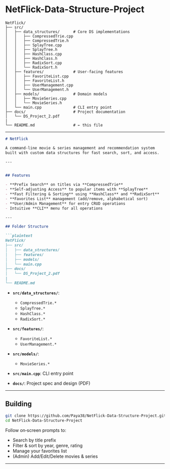 # NetFlick-Data-Structure-Project


```plaintext
NetFlick/
├── src/
│   ├── data_structures/      # Core DS implementations
│   │   ├── CompressedTrie.cpp
│   │   ├── CompressedTrie.h
│   │   ├── SplayTree.cpp
│   │   ├── SplayTree.h
│   │   ├── HashClass.cpp
│   │   ├── HashClass.h
│   │   ├── RadixSort.cpp
│   │   └── RadixSort.h
│   ├── features/             # User‐facing features
│   │   ├── FavoriteList.cpp
│   │   ├── FavoriteList.h
│   │   ├── UserManagement.cpp
│   │   └── UserManagement.h
│   ├── models/               # Domain models
│   │   ├── MovieSeries.cpp
│   │   └── MovieSeries.h
│   └── main.cpp              # CLI entry point
├── docs/                     # Project documentation
│   └── DS_Project_2.pdf
|
└── README.md                 # ← this file
```

---

````markdown
# NetFlick

A command‑line movie & series management and recommendation system  
built with custom data structures for fast search, sort, and access.

---


## Features

- **Prefix Search** on titles via **CompressedTrie**  
- **Self‑adjusting Access** to popular items with **SplayTree**  
- **Fast Filtering & Sorting** using **HashClass** and **RadixSort**  
- **Favorites List** management (add/remove, alphabetical sort)  
- **User/Admin Management** for entry CRUD operations  
- Intuitive **CLI** menu for all operations

---

## Folder Structure

```plaintext
NetFlick/
├── src/
│   ├── data_structures/
│   ├── features/
│   ├── models/
│   └── main.cpp
├── docs/
│   └── DS_Project_2.pdf
|
└── README.md
````

* **`src/data_structures/`**:

  * `CompressedTrie.*`
  * `SplayTree.*`
  * `HashClass.*`
  * `RadixSort.*`
* **`src/features/`**:

  * `FavoriteList.*`
  * `UserManagement.*`
* **`src/models/`**:

  * `MovieSeries.*`
* **`src/main.cpp`**: CLI entry point
* **`docs/`**: Project spec and design (PDF)


---

## Building

```bash
git clone https://github.com/Paya38/NetFlick-Data-Structure-Project.git
cd NetFlick-Data-Structure-Project

```

Follow on‑screen prompts to:

* Search by title prefix
* Filter & sort by year, genre, rating
* Manage your favorites list
* (Admin) Add/Edit/Delete movies & series

---
